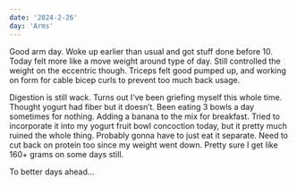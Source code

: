 ```yaml
---
date: '2024-2-26'
day: 'Arms'
---
```


Good arm day. Woke up earlier than usual and got stuff done before 10. Today felt more like a move weight around type of day. Still controlled the weight on the eccentric though. Triceps felt good pumped up, and working on form for cable bicep curls to prevent too much back usage.

Digestion is still wack. Turns out I’ve been griefing myself this whole time. Thought yogurt had fiber but it doesn’t. Been eating 3 bowls a day sometimes for nothing. Adding a banana to the mix for breakfast. Tried to incorporate it into my yogurt fruit bowl concoction today, but it pretty much ruined the whole thing. Probably gonna have to just eat it separate. Need to cut back on protein too since my weight went down. Pretty sure I get like 160+ grams on some days still.

To better days ahead…